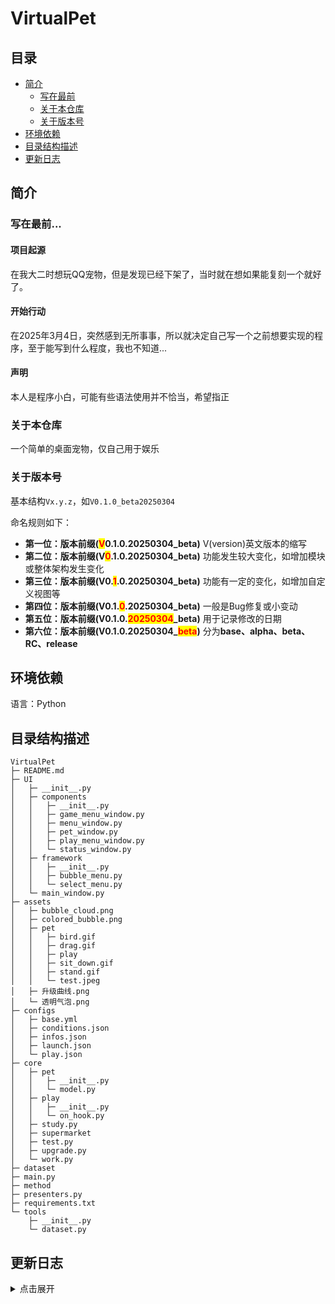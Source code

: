 # VirtualPet

## 目录

* [简介](#简介)
  * [写在最前](#写在最前)
  * [关于本仓库](#关于本仓库)
  * [关于版本号](#关于版本号)
* [环境依赖](#环境依赖)
* [目录结构描述](#目录结构描述)
* [更新日志](#更新日志)

## 简介
### 写在最前...

#### 项目起源

在我大二时想玩QQ宠物，但是发现已经下架了，当时就在想如果能复刻一个就好了。

#### 开始行动

在2025年3月4日，突然感到无所事事，所以就决定自己写一个之前想要实现的程序，至于能写到什么程度，我也不知道...

#### 声明

本人是程序小白，可能有些语法使用并不恰当，希望指正

### 关于本仓库

一个简单的桌面宠物，仅自己用于娱乐

### 关于版本号
基本结构`Vx.y.z`，如`V0.1.0_beta20250304`

命名规则如下：
- **第一位：版本前缀(<span style="color:red;background-color:yellow">V</span>0.1.0.20250304_beta)**
V(version)英文版本的缩写
- **第二位：版本前缀(V<span style="color:red;background-color:yellow">0</span>.1.0.20250304_beta)**
功能发生较大变化，如增加模块或整体架构发生变化
- **第三位：版本前缀(V0.<span style="color:red;background-color:yellow">1</span>.0.20250304_beta)**
功能有一定的变化，如增加自定义视图等
- **第四位：版本前缀(V0.1.<span style="color:red;background-color:yellow">0</span>.20250304_beta)**
一般是Bug修复或小变动
- **第五位：版本前缀(V0.1.0.<span style="color:red;background-color:yellow">20250304</span>_beta)**
用于记录修改的日期
- **第六位：版本前缀(V0.1.0.20250304_<span style="color:red;background-color:yellow">beta</span>)**
分为**base、alpha、beta、RC、release**

## 环境依赖

语言：Python

## 目录结构描述
```
VirtualPet
├─ README.md
├─ UI
│	├─ __init__.py
│	├─ components
│	│	├─ __init__.py
│	│	├─ game_menu_window.py
│	│	├─ menu_window.py
│	│	├─ pet_window.py
│	│	├─ play_menu_window.py
│	│	└─ status_window.py
│	├─ framework
│	│	├─ __init__.py
│	│	├─ bubble_menu.py
│	│	└─ select_menu.py
│	└─ main_window.py
├─ assets
│	├─ bubble_cloud.png
│	├─ colored_bubble.png
│	├─ pet
│	│	├─ bird.gif
│	│	├─ drag.gif
│	│	├─ play
│	│	├─ sit_down.gif
│	│	├─ stand.gif
│	│	└─ test.jpeg
│	├─ 升级曲线.png
│	└─ 透明气泡.png
├─ configs
│	├─ base.yml
│	├─ conditions.json
│	├─ infos.json
│	├─ launch.json
│	└─ play.json
├─ core
│	├─ pet
│	│	├─ __init__.py
│	│	└─ model.py
│	├─ play
│	│	├─ __init__.py
│	│	└─ on_hook.py
│	├─ study.py
│	├─ supermarket
│	├─ test.py
│	├─ upgrade.py
│	└─ work.py
├─ dataset
├─ main.py
├─ method
├─ presenters.py
├─ requirements.txt
└─ tools
 	├─ __init__.py
 	└─ dataset.py
```
## 更新日志
<details>
<summary>点击展开</summary>

> V0.2.0.20250327_base
> - 本次更新
>  1. 调整部分代码结构
>  2. 
> - 目前功能与存在问题 
>  1. 挂机系统：每1分钟获得1经验
>  2. 可以使用文件喂养宠物 `Bug: 文件夹喂养会出现报错`
>  3. 可以读取上次关闭的地方，下次启动从此处启动 `Bug: 需要正常关闭，强制关闭无法保存数据`
>  4. 鼠标悬停宠物可以显示状态条，离开时渐变消失 `Bug: 有时无法正常显示`
>  5. 有时候菜单点击`玩游戏`出现未知Bug，强制卡退
> - 未来计划
>  1. 增加经验系统，学习系统，打工系统
>  2. 接入AI
>  3. 增加小游戏
>
>
>
>
> V0.2.0.20250307_base
> - 目前功能与存在问题 
>  1. 挂机系统：每1分钟获得1经验
>  2. 可以使用文件喂养宠物 `Bug: 文件夹喂养会出现报错`
>  3. 可以读取上次关闭的地方，下次启动从此处启动 `Bug: 需要正常关闭，强制关闭无法保存数据`
>  4. <span style="color:red;background-color:yellow">鼠标悬停宠物可以显示状态条，离开时渐变消失</span> `Bug: 有时无法正常显示`
>  5. 目前可以显示gif宠物 `Sug: 使用的别人的图，需要自己再做一个`
> - 未来计划
>  1. 增加经验系统，学习系统，打工系统
>  2. 接入AI
>  3. 增加小游戏
>
>
> V0.2.0.20250306_base
> - <span style="color:red;background-color:yellow">更改代码模式，使用MVP（Model-View-Presenter）设置模式，将UI与数据分离。</span>
> - <span style="color:red;background-color:yellow">整理了部分学习科目、工作和娱乐项目，设定他们的需求、精力和消耗。</span>
> - 目前功能与存在问题
>  1. 可以使用文件喂养宠物 `Bug: 文件夹喂养会出现报错`
>  2. 退出记忆上次位置 `Bug: 需要正常关闭，强制关闭无法保存数据`
>  3. 挂机系统：每1分钟获得1经验 <span style="color:red;background-color:yellow">~~`Bug: 运行挂机系统会立马获得1经验`~~</span>
>  4. 可以显示状态条，`Sug: 可以改成消失的时候渐变`
>  5. 目前可以显示gif宠物 `Sug: 使用的别人的图，需要自己再做一个`
> - 未来计划
>  1. 增加经验系统，学习系统，打工系统
>  2. 接入AI
>  3. 增加小游戏
>
>
> V0.1.1.20250305_base
> - 目前功能与存在问题
>  1. 可以使用文件喂养宠物 `Bug: 文件夹喂养会出现报错`
>  2. 可以读取上次关闭的地方，下次启动从此处启动 `Bug: 需要正常关闭，强制关闭无法保存数据`
>  3. <span style="color:red;background-color:yellow">挂机系统：每1分钟获得1经验</span> `Bug: 运行挂机系统会立马获得1经验`
>  4. 可以显示状态条，`Sug: 可以改成消失的时候渐变`
>  5. 目前可以显示gif宠物 `Sug: 使用的别人的图，需要自己再做一个`
> - 未来计划
>  1. 增加经验系统，学习系统，打工系统
>  2. 接入AI
>  3. 增加小游戏
>
>
> V0.1.0.20250304_base
> - 目前功能与存在问题
>  1. 可以使用文件喂养宠物，`bug:文件夹喂养会出现报错`
>  2. 可以读取上次关闭的地方，下次启动从此处启动，`bug: 需要正常关闭，强制关闭无法保存数据`
>  3. 可以显示状态条，`sug: 可以改成消失的时候渐变`
>  4. 目前可以显示gif宠物，`sug: 使用的别人的图，需要自己再做一个`
> - 未来计划
>  1. 增加经验系统，学习系统，打工系统
>  2. 接入AI
>  3. 增加小游戏
>
>
</details>
